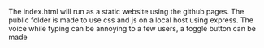 The index.html will run as a static website using the github pages.
The public folder is made to use css and js on a local host using express.
The voice while typing can be annoying to a few users, a toggle button can be made
